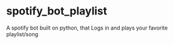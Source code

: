 # spotify_bot_playlist
A spotify bot built on python, that Logs in and plays your favorite playlist/song
